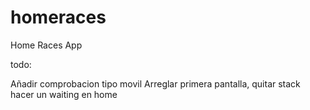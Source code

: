 # homeraces

Home Races App

todo:

Añadir comprobacion tipo movil
Arreglar primera pantalla, quitar stack
hacer un waiting en home

